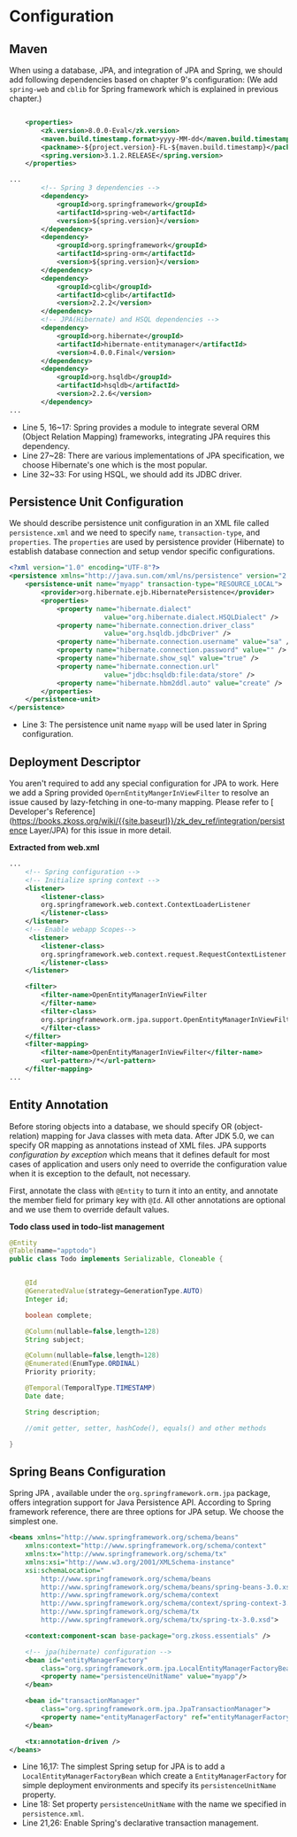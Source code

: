 # Configuration

## Maven

When using a database, JPA, and integration of JPA and Spring, we should
add following dependencies based on chapter 9's configuration: (We add
`spring-web` and `cblib` for Spring framework which is explained in
previous chapter.)

```xml

    <properties>
        <zk.version>8.0.0-Eval</zk.version>
        <maven.build.timestamp.format>yyyy-MM-dd</maven.build.timestamp.format>
        <packname>-${project.version}-FL-${maven.build.timestamp}</packname>
        <spring.version>3.1.2.RELEASE</spring.version>
    </properties>

...
        <!-- Spring 3 dependencies -->
        <dependency>
            <groupId>org.springframework</groupId>
            <artifactId>spring-web</artifactId>
            <version>${spring.version}</version>
        </dependency>
        <dependency>
            <groupId>org.springframework</groupId>
            <artifactId>spring-orm</artifactId>
            <version>${spring.version}</version>
        </dependency>
        <dependency>
            <groupId>cglib</groupId>
            <artifactId>cglib</artifactId>
            <version>2.2.2</version>
        </dependency>
        <!-- JPA(Hibernate) and HSQL dependencies -->
        <dependency>
            <groupId>org.hibernate</groupId>
            <artifactId>hibernate-entitymanager</artifactId>
            <version>4.0.0.Final</version>
        </dependency>
        <dependency>
            <groupId>org.hsqldb</groupId>
            <artifactId>hsqldb</artifactId>
            <version>2.2.6</version>
        </dependency>
...
```

-   Line 5, 16\~17: Spring provides a module to integrate several ORM
    (Object Relation Mapping) frameworks, integrating JPA requires this
    dependency.
-   Line 27\~28: There are various implementations of JPA specification,
    we choose Hibernate's one which is the most popular.
-   Line 32\~33: For using HSQL, we should add its JDBC driver.


## Persistence Unit Configuration

We should describe persistence unit configuration in an XML file called
`persistence.xml` and we need to specify `name`, `transaction-type`, and
`properties`. The `properties` are used by persistence provider
(Hibernate) to establish database connection and setup vendor specific
configurations.

```xml
<?xml version="1.0" encoding="UTF-8"?>
<persistence xmlns="http://java.sun.com/xml/ns/persistence" version="2.0">
    <persistence-unit name="myapp" transaction-type="RESOURCE_LOCAL">
        <provider>org.hibernate.ejb.HibernatePersistence</provider>
        <properties>
            <property name="hibernate.dialect"
                        value="org.hibernate.dialect.HSQLDialect" />
            <property name="hibernate.connection.driver_class"
                        value="org.hsqldb.jdbcDriver" />
            <property name="hibernate.connection.username" value="sa" />
            <property name="hibernate.connection.password" value="" />
            <property name="hibernate.show_sql" value="true" />
            <property name="hibernate.connection.url"
                        value="jdbc:hsqldb:file:data/store" />
            <property name="hibernate.hbm2ddl.auto" value="create" />
        </properties>
    </persistence-unit>
</persistence>
```

-   Line 3: The persistence unit name `myapp` will be used later in
    Spring configuration.


## Deployment Descriptor

You aren't required to add any special configuration for JPA to work.
Here we add a Spring provided `OpernEntityMangerInViewFilter` to resolve
an issue caused by lazy-fetching in one-to-many mapping. Please refer to
[ Developer's Reference](https://books.zkoss.org/wiki/{{site.baseurl}}/zk_dev_ref/integration/persistence Layer/JPA)
for this issue in more detail.

**Extracted from web.xml**

```xml
...
    <!-- Spring configuration -->
    <!-- Initialize spring context -->
    <listener>
        <listener-class>
        org.springframework.web.context.ContextLoaderListener
        </listener-class>
    </listener>
    <!-- Enable webapp Scopes-->
     <listener>
        <listener-class>
        org.springframework.web.context.request.RequestContextListener
        </listener-class>
    </listener>

    <filter>
        <filter-name>OpenEntityManagerInViewFilter
        </filter-name>
        <filter-class>
        org.springframework.orm.jpa.support.OpenEntityManagerInViewFilter
        </filter-class>
    </filter>
    <filter-mapping>
        <filter-name>OpenEntityManagerInViewFilter</filter-name>
        <url-pattern>/*</url-pattern>
    </filter-mapping>
...
```

## Entity Annotation


Before storing objects into a database, we should specify OR
(object-relation) mapping for Java classes with meta data. After JDK
5.0, we can specify OR mapping as annotations instead of XML files. JPA
supports *configuration by exception* which means that it defines
default for most cases of application and users only need to override
the configuration value when it is exception to the default, not
necessary.

First, annotate the class with `@Entity` to turn it into an entity, and
annotate the member field for primary key with `@Id`. All other
annotations are optional and we use them to override default values.

**Todo class used in todo-list management**

```java
@Entity
@Table(name="apptodo")
public class Todo implements Serializable, Cloneable {


    @Id
    @GeneratedValue(strategy=GenerationType.AUTO)
    Integer id;

    boolean complete;

    @Column(nullable=false,length=128)
    String subject;

    @Column(nullable=false,length=128)
    @Enumerated(EnumType.ORDINAL)
    Priority priority;

    @Temporal(TemporalType.TIMESTAMP)
    Date date;

    String description;

    //omit getter, setter, hashCode(), equals() and other methods

}
```

## Spring Beans Configuration


Spring JPA , available under the `org.springframework.orm.jpa` package,
offers integration support for Java Persistence API. According to Spring
framework reference, there are three options for JPA setup. We choose
the simplest one.

```xml
<beans xmlns="http://www.springframework.org/schema/beans"
    xmlns:context="http://www.springframework.org/schema/context"
    xmlns:tx="http://www.springframework.org/schema/tx"
    xmlns:xsi="http://www.w3.org/2001/XMLSchema-instance"
    xsi:schemaLocation="
        http://www.springframework.org/schema/beans
        http://www.springframework.org/schema/beans/spring-beans-3.0.xsd
        http://www.springframework.org/schema/context
        http://www.springframework.org/schema/context/spring-context-3.0.xsd
        http://www.springframework.org/schema/tx
        http://www.springframework.org/schema/tx/spring-tx-3.0.xsd">

    <context:component-scan base-package="org.zkoss.essentials" />

    <!-- jpa(hibernate) configuration -->
    <bean id="entityManagerFactory"
        class="org.springframework.orm.jpa.LocalEntityManagerFactoryBean">
        <property name="persistenceUnitName" value="myapp"/>
    </bean>

    <bean id="transactionManager"
        class="org.springframework.orm.jpa.JpaTransactionManager">
        <property name="entityManagerFactory" ref="entityManagerFactory" />
    </bean>

    <tx:annotation-driven />
</beans>
```

-   Line 16,17: The simplest Spring setup for JPA is to add a
    `LocalEntityManagerFactoryBean` which create a
    `EntityManagerFactory` for simple deployment environments and
    specify its `persistenceUnitName` property.
-   Line 18: Set property `persistenceUnitName` with the name we
    specified in `persistence.xml`.
-   Line 21,26: Enable Spring's declarative transaction management.
